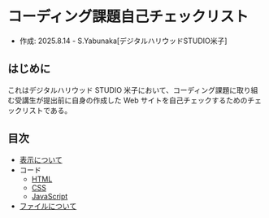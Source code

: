 # コーディング課題自己チェックリスト

- 作成: 2025.8.14 - S.Yabunaka[デジタルハリウッドSTUDIO米子]

## はじめに

これはデジタルハリウッド STUDIO 米子において、コーディング課題に取り組む受講生が提出前に自身の作成した Web サイトを自己チェックするためのチェックリストである。

## 目次

- [表示について](./checklists/view.md)
- コード
  - [HTML](./checklists/html.md)
  - [CSS](./checklists/css.md)
  - [JavaScript](./checklists/javascript.md)
- [ファイルについて](./checklists/file.md)
